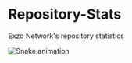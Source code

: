 # Repository-Stats
Exzo Network's repository statistics

![Snake animation](https://github.com/Exzo-Network/github-readme/blob/output/github-contribution-snake.svg)
